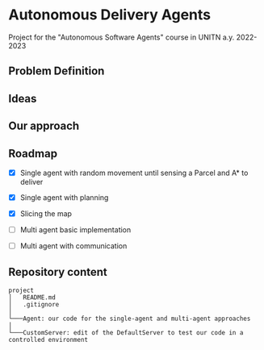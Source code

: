 # Autonomous Delivery Agents
Project for the "Autonomous Software Agents" course in UNITN a.y. 2022-2023

## Problem Definition

## Ideas

## Our approach

## Roadmap

- [x] Single agent with random movement until sensing a Parcel and A* to deliver

- [x] Single agent with planning

- [x] Slicing the map

- [ ] Multi agent basic implementation

- [ ] Multi agent with communication


## Repository content
```
project
│   README.md
│   .gitignore
│
└───Agent: our code for the single-agent and multi-agent approaches
│       
└───CustomServer: edit of the DefaultServer to test our code in a controlled environment

```
